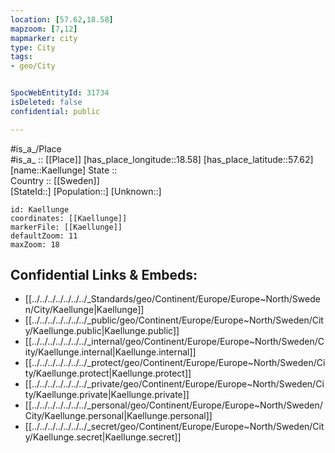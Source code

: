 ```yaml
---
location: [57.62,18.58] 
mapzoom: [7,12] 
mapmarker: city 
type: City
tags:
- geo/City


SpocWebEntityId: 31734
isDeleted: false
confidential: public

---
```

#is_a_/Place  
#is_a_ :: [[Place]] 
[has_place_longitude::18.58] 
[has_place_latitude::57.62] 
[name::Kaellunge] 
State ::  
Country :: [[Sweden]]  
[StateId::] 
[Population::] 
[Unknown::] 


```leaflet
id: Kaellunge
coordinates: [[Kaellunge]] 
markerFile: [[Kaellunge]] 
defaultZoom: 11 
maxZoom: 18
```


## Confidential Links & Embeds: 
- [[../../../../../../../_Standards/geo/Continent/Europe/Europe~North/Sweden/City/Kaellunge|Kaellunge]] 
- [[../../../../../../../_public/geo/Continent/Europe/Europe~North/Sweden/City/Kaellunge.public|Kaellunge.public]] 
- [[../../../../../../../_internal/geo/Continent/Europe/Europe~North/Sweden/City/Kaellunge.internal|Kaellunge.internal]] 
- [[../../../../../../../_protect/geo/Continent/Europe/Europe~North/Sweden/City/Kaellunge.protect|Kaellunge.protect]] 
- [[../../../../../../../_private/geo/Continent/Europe/Europe~North/Sweden/City/Kaellunge.private|Kaellunge.private]] 
- [[../../../../../../../_personal/geo/Continent/Europe/Europe~North/Sweden/City/Kaellunge.personal|Kaellunge.personal]] 
- [[../../../../../../../_secret/geo/Continent/Europe/Europe~North/Sweden/City/Kaellunge.secret|Kaellunge.secret]] 
